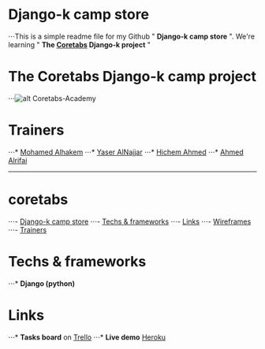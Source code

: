 # Django-k camp store

⋅⋅⋅This is a simple readme file for my Github " **Django-k camp store** ".
We're learning " **The [Coretabs](https://coretabs.net/k-camps/django/) Django-k project** "

# The Coretabs Django-k camp project

⋅⋅⋅![alt Coretabs-Academy](https://media-exp1.licdn.com/dms/image/C4D0BAQH0C9ax2ov8Qw/company-logo_200_200/0?e=2159024400&v=beta&t=giAScg5zoHFOQkmky7j3dROYsVuQMK_LA9X7lYns4HM)

# Trainers

⋅⋅⋅* [Mohamed Alhakem](https://forums.coretabs.net/u/alhakem/summary)
⋅⋅⋅* [Yaser AlNajjar](https://forums.coretabs.net/u/yaseralnajjar/summary)
⋅⋅⋅* [Hichem Ahmed](https://forums.coretabs.net/u/hichem2h/summary)
⋅⋅⋅* [Ahmed Alrifai](https://forums.coretabs.net/u/ahmedalrifai/summary)

***

# coretabs

⋅⋅⋅- [Django-k camp store](#django-k-camp-store)
  ⋅⋅⋅- [Techs & frameworks](#techs--frameworks)
  ⋅⋅⋅- [Links](#links)
  ⋅⋅⋅- [Wireframes](#wireframes)
  ⋅⋅⋅- [Trainers](#trainers)

# Techs & frameworks

⋅⋅⋅* **Django (python)**

# Links

⋅⋅⋅* **Tasks board** on [Trello](https://trello.com/b/O4aczsZZ/django-k-camp)
⋅⋅⋅* **Live demo** [Heroku](https://djangokcamp-store.herokuapp.com/products/)
